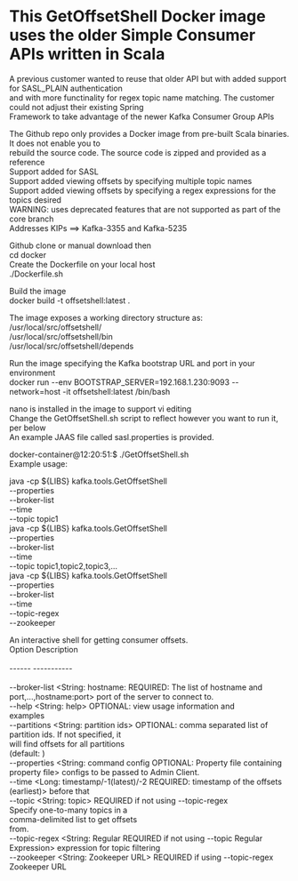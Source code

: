 # This GetOffsetShell Docker image uses the older Simple Consumer APIs written in Scala <br>
A previous customer wanted to reuse that older API but with added support for SASL_PLAIN authentication <br>
and with more functinality for regex topic name matching. The customer could not adjust their existing Spring <br>
Framework to take advantage of the newer Kafka Consumer Group APIs <br>

The Github repo only provides a Docker image from pre-built Scala binaries. It does not enable you to <br>
rebuild the source code. The source code is zipped and provided as a reference <br>
Support added for SASL <br>
Support added viewing offsets by specifying multiple topic names <br>
Support added viewing offsets by specifying a regex expressions for the topics desired <br>
WARNING: uses deprecated features that are not supported as part of the core branch <br>
Addresses KIPs ==> Kafka-3355 and Kafka-5235 <br>

Github clone or manual download then <br>
cd docker <br>
Create the Dockerfile on your local host <br>
./Dockerfile.sh

Build the image<br>
docker build -t offsetshell:latest .<br>

The image exposes a working directory structure as: <br>
/usr/local/src/offsetshell/ <br>
/usr/local/src/offsetshell/bin <br>
/usr/local/src/offsetshell/depends <br>

Run the image specifying the Kafka bootstrap URL and port in your environment <br>
docker run --env BOOTSTRAP_SERVER=192.168.1.230:9093 --network=host -it offsetshell:latest /bin/bash <br>

nano is installed in the image to support vi editing <br>
Change the GetOffsetShell.sh script to reflect however you want to run it, per below <br>
An example JAAS file called sasl.properties is provided. <br>

docker-container@12:20:51:$ ./GetOffsetShell.sh <br>
Example usage: <br>

java -cp ${LIBS} kafka.tools.GetOffsetShell <br>
                      --properties <JAAS security configuration> <br>
                      --broker-list <bootstrap servers with ports> <br>
                      --time <offset timestamp> <br>
                      --topic topic1 <br>
java -cp ${LIBS} kafka.tools.GetOffsetShell <br>
                      --properties <JAAS security configuration> <br>
                      --broker-list <bootstrap servers> <br>
                      --time <offset timestamp> <br>
                      --topic topic1,topic2,topic3,... <br>
java -cp ${LIBS} kafka.tools.GetOffsetShell <br>
                      --properties <JAAS security configuration> <br>
                      --broker-list <bootstrap servers> <br>
                      --time <offset timestamp> <br>
                      --topic-regex <regular expression> <br>
                      --zookeeper <zookeepr url with port> <br>

An interactive shell for getting consumer offsets. <br>
Option                                 Description  <br>                      
------                                 -----------  <br>                      
--broker-list <String: hostname:       REQUIRED: The list of hostname and     <br>
  port,...,hostname:port>                port of the server to connect to.    <br>
--help <String: help>                  OPTIONAL: view usage information and   <br>
                                         examples                             <br>
--partitions <String: partition ids>   OPTIONAL: comma separated list of      <br>
                                         partition ids. If not specified, it  <br>
                                         will find offsets for all partitions <br>
                                         (default: )                          <br>
--properties <String: command config   OPTIONAL: Property file containing     <br>
  property file>                         configs to be passed to Admin Client.<br>
--time <Long: timestamp/-1(latest)/-2  REQUIRED: timestamp of the offsets     <br>
  (earliest)>                            before that                          <br>
--topic <String: topic>                REQUIRED if not using --topic-regex    <br>
                                         Specify one-to-many topics in a      <br>
                                         comma-delimited list to get offsets  <br>
                                         from.                                <br>
--topic-regex <String: Regular         REQUIRED if not using --topic Regular  <br>
  Expression>                            expression for topic filtering       <br>
--zookeeper <String: Zookeeper URL>    REQUIRED if using --topic-regex        <br>
                                         Zookeeper URL                        <br>
